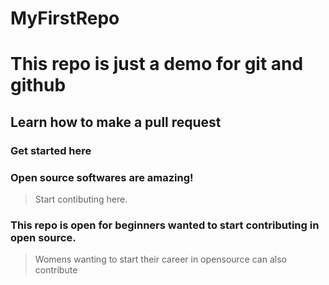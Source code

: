 # MyFirstRepo


# This repo is just a demo for git and github

## Learn how to make a pull request

### Get started here


### Open source softwares are amazing!

> Start contibuting here.

### This repo is open for beginners wanted to start contributing in open source.

> Womens wanting to start their career in opensource can also contribute
